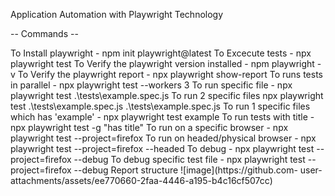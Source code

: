 Application Automation with Playwright Technology

-- Commands --

To Install playwright - npm init playwright@latest
To Excecute tests - npx playwright test
To Verify the playwright version installed - npm playwright -v
To Verify the playwright report - npx playwright show-report
To runs tests in parallel - npx playwright test --workers 3
To run specific file - npx playwright test .\tests\example.spec.js
To run 2 specific files npx playwright test .\tests\example.spec.js .\tests\example.spec.js
To run 1 specific files which has 'example' - npx playwright test example
To run tests with title - npx playwright test -g "has title"
To run on a specific browser - npx playwright test --project=firefox
To run on headed/physical browser - npx playwright test --project=firefox --headed
To debug - npx playwright test --project=firefox --debug
To debug specific test file - npx playwright test --project=firefox --debug
Report structure ![image](https://github.com- user-attachments/assets/ee770660-2faa-4446-a195-b4c16cf507cc)